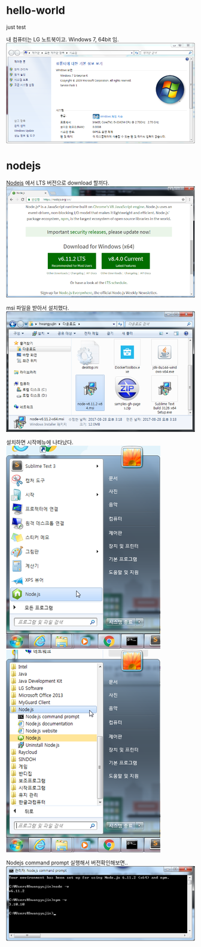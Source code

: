 # hello-world
just test

내 컴퓨터는 LG 노트북이고. Windows 7, 64bit 임.
![my computer](./my_computer.png)

# nodejs
 [Nodejs](http://nodejs.org) 에서 LTS 버전으로 download 할끼다.
 ![Nodejs 다운로드](./nodejs_001_download.png)
 
 msi 파일을 받아서 설치했다.
 ![Nodejs 다운로드](./nodejs_002_설치파일.png)
 
 설치하면 시작메뉴에 나타났다.
 ![Nodejs 시작메뉴](./nodejs_003_시작메뉴.png)
 ![Nodejs 시작메뉴](./nodejs_004_시작메뉴.png)
 
 Nodejs command prompt 실행해서 버전확인해보면..
 ![Nodejs 시작메뉴](./nodejs_005_버전확인.png)
